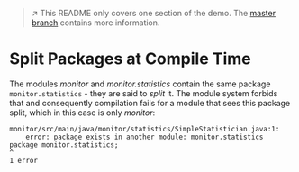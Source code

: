 > :arrow_upper_right: This README only covers one section of the demo.
> The [master branch](../../tree/master) contains more information.

# Split Packages at Compile Time

The modules _monitor_ and _monitor.statistics_ contain the same package `monitor.statistics` - they are said to _split_ it.
The module system forbids that and consequently compilation fails for a module that sees this package split, which in this case is only _monitor_:

```
monitor/src/main/java/monitor/statistics/SimpleStatistician.java:1:
	error: package exists in another module: monitor.statistics
package monitor.statistics;
^
1 error
```
